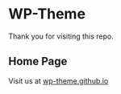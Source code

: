 # WP-Theme

Thank you for visiting this repo.

## Home Page

Visit us at [wp-theme.github.io](https://wp-theme.github.io)

